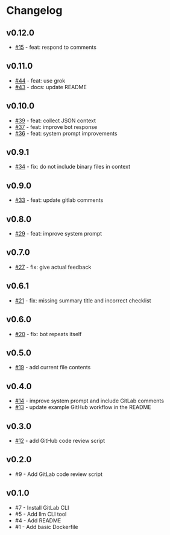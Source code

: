# Changelog

## v0.12.0

- [#15](https://github.com/mrs-electronics-inc/bots/pull/15) - feat: respond to comments

## v0.11.0

- [#44](https://github.com/mrs-electronics-inc/bots/pull/44) - feat: use grok
- [#43](https://github.com/mrs-electronics-inc/bots/pull/43) - docs: update README

## v0.10.0

- [#39](https://github.com/mrs-electronics-inc/bots/pull/39) - feat: collect JSON context
- [#37](https://github.com/mrs-electronics-inc/bots/pull/37) - feat: improve bot response
- [#36](https://github.com/mrs-electronics-inc/bots/pull/36) - feat: system prompt improvements

## v0.9.1

- [#34](https://github.com/mrs-electronics-inc/bots/pull/34) - fix: do not include binary files in context

## v0.9.0

- [#33](https://github.com/mrs-electronics-inc/bots/pull/33) - feat: update gitlab comments

## v0.8.0

- [#29](https://github.com/mrs-electronics-inc/bots/pull/29) - feat: improve system prompt

## v0.7.0

- [#27](https://github.com/mrs-electronics-inc/bots/pull/27) - fix: give actual feedback

## v0.6.1

- [#21](https://github.com/mrs-electronics-inc/bots/pull/21) - fix: missing summary title and incorrect checklist

## v0.6.0

- [#20](https://github.com/mrs-electronics-inc/bots/pull/20) - fix: bot repeats itself

## v0.5.0

- [#19](https://github.com/mrs-electronics-inc/bots/pull/19) - add current file contents

## v0.4.0

- [#14](https://github.com/mrs-electronics-inc/bots/pull/14) - improve system prompt and include GitLab comments
- [#13](https://github.com/mrs-electronics-inc/bots/pull/13) - update example GitHub workflow in the README

## v0.3.0

- [#12](https://github.com/mrs-electronics-inc/bots/pull/12) - add GitHub code review script

## v0.2.0

- #9 - Add GitLab code review script

## v0.1.0

- #7 - Install GitLab CLI
- #5 - Add llm CLI tool
- #4 - Add README
- #1 - Add basic Dockerfile
